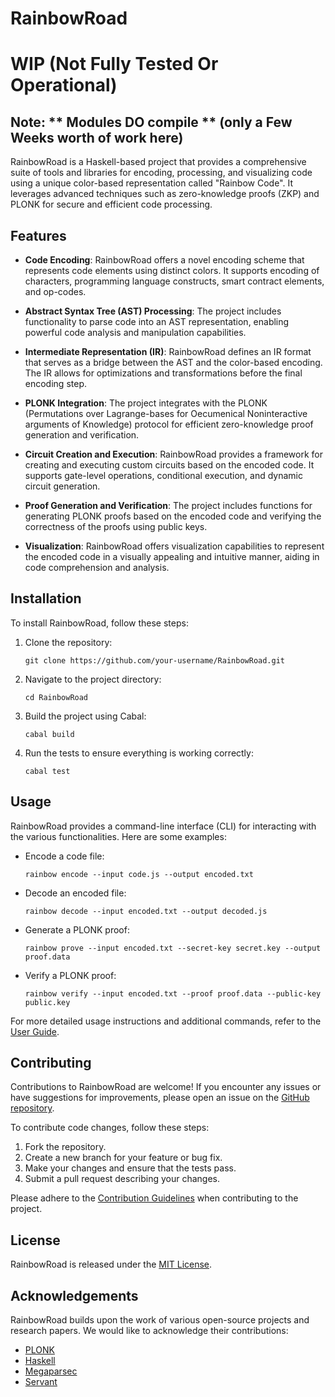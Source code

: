 # RainbowRoad

# WIP (Not Fully Tested Or Operational)
## Note: ** Modules DO compile ** (only a Few Weeks worth of work here)

RainbowRoad is a Haskell-based project that provides a comprehensive suite of tools and libraries for encoding, processing, and visualizing code using a unique color-based representation called "Rainbow Code". It leverages advanced techniques such as zero-knowledge proofs (ZKP) and PLONK for secure and efficient code processing.

## Features

- **Code Encoding**: RainbowRoad offers a novel encoding scheme that represents code elements using distinct colors. It supports encoding of characters, programming language constructs, smart contract elements, and op-codes.

- **Abstract Syntax Tree (AST) Processing**: The project includes functionality to parse code into an AST representation, enabling powerful code analysis and manipulation capabilities.

- **Intermediate Representation (IR)**: RainbowRoad defines an IR format that serves as a bridge between the AST and the color-based encoding. The IR allows for optimizations and transformations before the final encoding step.

- **PLONK Integration**: The project integrates with the PLONK (Permutations over Lagrange-bases for Oecumenical Noninteractive arguments of Knowledge) protocol for efficient zero-knowledge proof generation and verification.

- **Circuit Creation and Execution**: RainbowRoad provides a framework for creating and executing custom circuits based on the encoded code. It supports gate-level operations, conditional execution, and dynamic circuit generation.

- **Proof Generation and Verification**: The project includes functions for generating PLONK proofs based on the encoded code and verifying the correctness of the proofs using public keys.

- **Visualization**: RainbowRoad offers visualization capabilities to represent the encoded code in a visually appealing and intuitive manner, aiding in code comprehension and analysis.

## Installation

To install RainbowRoad, follow these steps:

1. Clone the repository:
   ```
   git clone https://github.com/your-username/RainbowRoad.git
   ```

2. Navigate to the project directory:
   ```
   cd RainbowRoad
   ```

3. Build the project using Cabal:
   ```
   cabal build
   ```

4. Run the tests to ensure everything is working correctly:
   ```
   cabal test
   ```

## Usage

RainbowRoad provides a command-line interface (CLI) for interacting with the various functionalities. Here are some examples:

- Encode a code file:
  ```
  rainbow encode --input code.js --output encoded.txt
  ```

- Decode an encoded file:
  ```
  rainbow decode --input encoded.txt --output decoded.js
  ```

- Generate a PLONK proof:
  ```
  rainbow prove --input encoded.txt --secret-key secret.key --output proof.data
  ```

- Verify a PLONK proof:
  ```
  rainbow verify --input encoded.txt --proof proof.data --public-key public.key
  ```

For more detailed usage instructions and additional commands, refer to the [User Guide](docs/user-guide.md).

## Contributing

Contributions to RainbowRoad are welcome! If you encounter any issues or have suggestions for improvements, please open an issue on the [GitHub repository](https://github.com/RainbowRoadCrypto/RainbowRoad/issues).

To contribute code changes, follow these steps:

1. Fork the repository.
2. Create a new branch for your feature or bug fix.
3. Make your changes and ensure that the tests pass.
4. Submit a pull request describing your changes.

Please adhere to the [Contribution Guidelines](CONTRIBUTING.md) when contributing to the project.

## License

RainbowRoad is released under the [MIT License](LICENSE).

## Acknowledgements

RainbowRoad builds upon the work of various open-source projects and research papers. We would like to acknowledge their contributions:

- [PLONK](https://eprint.iacr.org/2019/953)
- [Haskell](https://www.haskell.org/)
- [Megaparsec](https://hackage.haskell.org/package/megaparsec)
- [Servant](https://hackage.haskell.org/package/servant)



